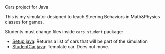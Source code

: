 Cars project for Java

This is my simulator designed to teach Steering Behaviors in Math&Physics classes for games.

Students must change files inside ```cars.student``` package:

* [Setup.java](./src/cars/student/Setup.java): Returns a list of cars that will be part of the simulation
* [StudentCar.java](./src/cars/student/StudentCar.java): Template car. Does not move.
